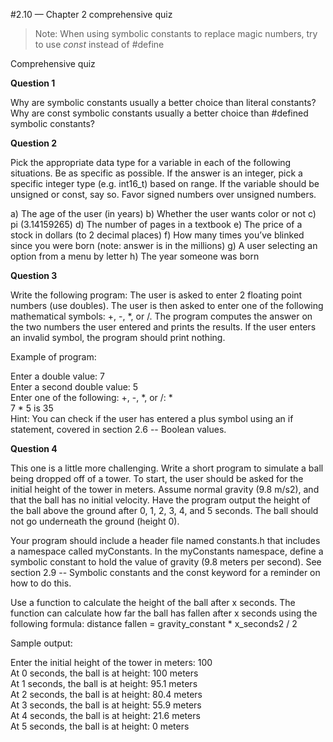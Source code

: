 #2.10 — Chapter 2 comprehensive quiz
>Note: When using symbolic constants to replace magic numbers, try to use *const* instead of #define  

Comprehensive quiz

**Question 1**

Why are symbolic constants usually a better choice than literal constants? Why are const symbolic constants usually a better choice than #defined symbolic constants?

**Question 2**

Pick the appropriate data type for a variable in each of the following situations. Be as specific as possible. If the answer is an integer, pick a specific integer type (e.g. int16_t) based on range. If the variable should be unsigned or const, say so. Favor signed numbers over unsigned numbers.

a) The age of the user (in years)
b) Whether the user wants color or not
c) pi (3.14159265)
d) The number of pages in a textbook
e) The price of a stock in dollars (to 2 decimal places)
f) How many times you’ve blinked since you were born (note: answer is in the millions)
g) A user selecting an option from a menu by letter
h) The year someone was born

**Question 3**

Write the following program: The user is asked to enter 2 floating point numbers (use doubles). The user is then asked to enter one of the following mathematical symbols: +, -, *, or /. The program computes the answer on the two numbers the user entered and prints the results. If the user enters an invalid symbol, the program should print nothing.

Example of program:

Enter a double value: 7  
Enter a second double value: 5  
Enter one of the following: +, -, *, or /: *  
7 * 5 is 35  
Hint: You can check if the user has entered a plus symbol using an if statement, covered in section 2.6 -- Boolean values.

**Question 4**

This one is a little more challenging. Write a short program to simulate a ball being dropped off of a tower. To start, the user should be asked for the initial height of the tower in meters. Assume normal gravity (9.8 m/s2), and that the ball has no initial velocity. Have the program output the height of the ball above the ground after 0, 1, 2, 3, 4, and 5 seconds. The ball should not go underneath the ground (height 0).

Your program should include a header file named constants.h that includes a namespace called myConstants. In the myConstants namespace, define a symbolic constant to hold the value of gravity (9.8 meters per second). See section 2.9 -- Symbolic constants and the const keyword for a reminder on how to do this.

Use a function to calculate the height of the ball after x seconds. The function can calculate how far the ball has fallen after x seconds using the following formula: distance fallen = gravity_constant * x_seconds2 / 2

Sample output:

Enter the initial height of the tower in meters: 100  
At 0 seconds, the ball is at height: 100 meters  
At 1 seconds, the ball is at height: 95.1 meters  
At 2 seconds, the ball is at height: 80.4 meters  
At 3 seconds, the ball is at height: 55.9 meters  
At 4 seconds, the ball is at height: 21.6 meters  
At 5 seconds, the ball is at height: 0 meters  
